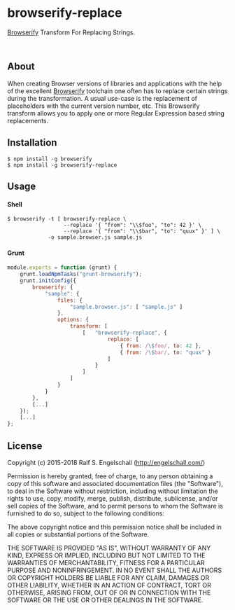 
browserify-replace
====================

[Browserify](http://browserify.org/) Transform For Replacing Strings.

<p/>
<img src="https://nodei.co/npm/browserify-replace.png?downloads=true&stars=true" alt=""/>

<p/>
<img src="https://david-dm.org/rse/browserify-replace.png" alt=""/>

About
-----

When creating Browser versions of libraries and applications with the
help of the excellent [Browserify](http://browserify.org/) toolchain
one often has to replace certain strings during the transformation.
A usual use-case is the replacement of placeholders with the current
version number, etc. This Browserify transform allows you
to apply one or more Regular Expression based string replacements.

Installation
------------

```shell
$ npm install -g browserify
$ npm install -g browserify-replace
```

Usage
-----

#### Shell

```shell
$ browserify -t [ browserify-replace \
                  --replace '{ "from": "\\$foo", "to": 42 }' \
                  --replace '{ "from": "\\$bar", "to": "quux" }' ] \
             -o sample.browser.js sample.js
```

#### Grunt

```js
module.exports = function (grunt) {
    grunt.loadNpmTasks("grunt-browserify");
    grunt.initConfig({
        browserify: {
            "sample": {
                files: {
                    "sample.browser.js": [ "sample.js" ]
                },
                options: {
                    transform: [
                        [   "browserify-replace", {
                                replace: [
                                    { from: /\$foo/, to: 42 },
                                    { from: /\$bar/, to: "quux" }
                                ]
                            }
                        ]
                    ]
                }
            }
        },
        [...]
    });
    [...]
};
```

License
-------

Copyright (c) 2015-2018 Ralf S. Engelschall (http://engelschall.com/)

Permission is hereby granted, free of charge, to any person obtaining
a copy of this software and associated documentation files (the
"Software"), to deal in the Software without restriction, including
without limitation the rights to use, copy, modify, merge, publish,
distribute, sublicense, and/or sell copies of the Software, and to
permit persons to whom the Software is furnished to do so, subject to
the following conditions:

The above copyright notice and this permission notice shall be included
in all copies or substantial portions of the Software.

THE SOFTWARE IS PROVIDED "AS IS", WITHOUT WARRANTY OF ANY KIND,
EXPRESS OR IMPLIED, INCLUDING BUT NOT LIMITED TO THE WARRANTIES OF
MERCHANTABILITY, FITNESS FOR A PARTICULAR PURPOSE AND NONINFRINGEMENT.
IN NO EVENT SHALL THE AUTHORS OR COPYRIGHT HOLDERS BE LIABLE FOR ANY
CLAIM, DAMAGES OR OTHER LIABILITY, WHETHER IN AN ACTION OF CONTRACT,
TORT OR OTHERWISE, ARISING FROM, OUT OF OR IN CONNECTION WITH THE
SOFTWARE OR THE USE OR OTHER DEALINGS IN THE SOFTWARE.

